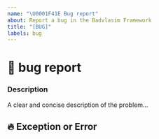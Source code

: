 ```yaml
---
name: "\U0001F41E Bug report"
about: Report a bug in the Badvlasim Framework
title: "[BUG]"
labels: bug
---
```


<!--🔅🔅🔅🔅🔅🔅🔅🔅🔅🔅🔅🔅🔅🔅🔅🔅🔅🔅🔅🔅🔅🔅🔅🔅🔅🔅🔅🔅🔅🔅🔅

Oh hi there! 😄

To expedite issue processing please search open and closed issues before submitting a new one.
Existing issues often contain information about workarounds, resolution, or progress updates.

🔅🔅🔅🔅🔅🔅🔅🔅🔅🔅🔅🔅🔅🔅🔅🔅🔅🔅🔅🔅🔅🔅🔅🔅🔅🔅🔅🔅🔅🔅🔅🔅🔅-->

# 🐞 bug report

### Description

<!-- ✍️--> A clear and concise description of the problem...

## 🔥 Exception or Error

<pre><code>
<!-- If the issue is accompanied by an exception or an error, please share it below: -->
<!-- ✍️-->

</code></pre>
